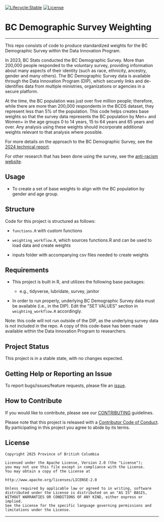 [![Lifecycle:Stable](https://img.shields.io/badge/Lifecycle-Stable-97ca00)](https://github.com/bcgov/repomountie/blob/master/doc/lifecycle-stable.md)
[![License](https://img.shields.io/badge/License-Apache%202.0-blue.svg)](https://opensource.org/licenses/Apache-2.0)

# BC Demographic Survey Weighting
---

This repo consists of code to produce standardized weights for the BC Demographic Survey within the Data Innovation Program.

In 2023, BC Stats conducted the BC Demographic Survey. More than 200,000 people responded to the 
voluntary survey, providing information about many aspects of their identity (such as race, ethnicity, 
ancestry, gender and many others). The BC Demographic Survey data is available through the 
Data Innovation Program (DIP), which securely links and de-identifies data from multiple ministries, 
organizations or agencies in a secure platform.

At the time, the BC population was just over five million people; therefore, while there are more 
than 200,000 respondents in the BCDS dataset, they represent less than 5% of the population. 
This code helps creates base weights so that the survey data represents the BC population by 
Men+ and Women+ in the age groups 0 to 14 years, 15 to 64 years and 65 years and over. Any analysis 
using these weights should incorporate additional weights relevant to that analysis where possible.

For more details on the approach to the BC Demographic Survey, see the [2024 technical report](https://www2.gov.bc.ca/assets/gov/british-columbians-our-governments/multiculturalism-anti-racism/anti-racism/anti-racism-hub/anti-racism-stats-and-research/2024-research-release/bc-demographic-survey-report.pdf).

For other research that has been done using the survey, see the [anti-racism website](https://antiracism.gov.bc.ca/?page_id=34752).

## Usage

* To create a set of base weights to align with the BC population by gender and age group.

## Structure

Code for this project is structured as follows:

* `functions.R` with custom functions  

* `weighting_workflow.R`, which sources functions.R and can be used to load data and create weights

* inputs folder with accompanying csv files needed to create weights


## Requirements

* This project is built in R, and utilizes the following base packages:

    * e.g., tidyverse, lubridate, survey, janitor

* In order to run properly, underlying BC Demographic Survey data must be available (i.e., in the DIP).
Edit the "SET VALUES" section in `weighting_workflow.R` accordingly.

Note: this code will not run outside of the DIP, as the underlying survey data is not included in the repo. A copy of this code-base has been made available within the Data Innovation Program to researchers. 

## Project Status

This project is in a stable state, with no changes expected. 

## Getting Help or Reporting an Issue

To report bugs/issues/feature requests, please file an [issue](https://github.com/bcgov/bcstats-bc-demographic-survey-weighting/issues/).

## How to Contribute

If you would like to contribute, please see our [CONTRIBUTING](CONTRIBUTING.md) guidelines.

Please note that this project is released with a [Contributor Code of Conduct](CODE_OF_CONDUCT.md). By participating in this project you agree to abide by its terms.

## License

```
Copyright 2025 Province of British Columbia

Licensed under the Apache License, Version 2.0 (the "License");
you may not use this file except in compliance with the License.
You may obtain a copy of the License at

http://www.apache.org/licenses/LICENSE-2.0

Unless required by applicable law or agreed to in writing, software distributed under the License is distributed on an "AS IS" BASIS,
WITHOUT WARRANTIES OR CONDITIONS OF ANY KIND, either express or implied.
See the License for the specific language governing permissions and limitations under the License.
```

---
